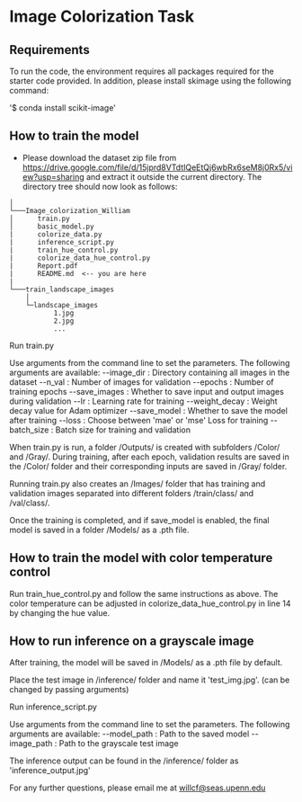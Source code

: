 
# Image Colorization Task

## Requirements
To run the code, the environment requires all packages required for the starter code provided. 
In addition, please install skimage using the following command:

'$ conda install scikit-image'

## How to train the model
- Please download the dataset zip file from https://drive.google.com/file/d/15jprd8VTdtIQeEtQj6wbRx6seM8j0Rx5/view?usp=sharing and extract it outside the current directory. The directory tree should now look as follows:

```
│
└───Image_colorization_William
│      train.py
│      basic_model.py
|      colorize_data.py
|      inference_script.py
|      train_hue_control.py
|      colorize_data_hue_control.py
|      Report.pdf
|      README.md  <-- you are here
|
└───train_landscape_images
    │ 
    └─landscape_images
           1.jpg
           2.jpg
           ...
```
Run train.py

Use arguments from the command line to set the parameters. The following arguments are available:
    --image_dir : Directory containing all images in the dataset
    --n_val : Number of images for validation
    --epochs : Number of training epochs
    --save_images : Whether to save input and output images during validation
    --lr : Learning rate for training
    --weight_decay : Weight decay value for Adam optimizer
    --save_model : Whether to save the model after training
    --loss : Choose between 'mae' or 'mse' Loss for training
    --batch_size : Batch size for training and validation

When train.py is run, a folder /Outputs/ is created with subfolders /Color/ and /Gray/. During training, after each epoch, validation results are saved in the /Color/ folder and their corresponding inputs are saved in /Gray/ folder.

Running train.py also creates an /Images/ folder that has training and validation images separated into different folders /train/class/ and /val/class/.

Once the training is completed, and if save_model is enabled, the final model is saved in a folder /Models/ as a .pth file.

## How to train the model with color temperature control

Run train_hue_control.py and follow the same instructions as above. 
The color temperature can be adjusted in colorize_data_hue_control.py in line 14 by changing the hue value.

## How to run inference on a grayscale image

After training, the model will be saved in /Models/ as a .pth file by default.

Place the test image in /inference/ folder and name it 'test_img.jpg'. (can be changed by passing arguments)

Run inference_script.py

Use arguments from the command line to set the parameters. The following arguments are available:
    --model_path : Path to the saved model
    --image_path : Path to the grayscale test image

The inference output can be found in the /inference/ folder as 'inference_output.jpg'

For any further questions, please email me at willcf@seas.upenn.edu
